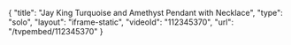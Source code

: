 {
    "title": "Jay King Turquoise and Amethyst Pendant with Necklace",
    "type": "solo",
    "layout": "iframe-static",
    "videoId": "112345370",
    "url": "\/tvpembed\/112345370"
}